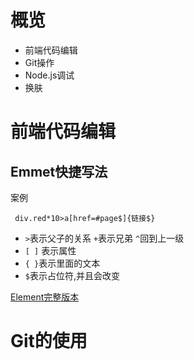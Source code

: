 # 概览

- 前端代码编辑
- Git操作
- Node.js调试
- 换肤



# 前端代码编辑

## Emmet快捷写法

案例

` div.red*10>a[href=#page$]{链接$}`

- `>`表示父子的关系    `+`表示兄弟   `^`回到上一级
- `[ ]` 表示属性
- `{ }`表示里面的文本
- `$`表示占位符,并且会改变



[Element完整版本](https://docs.emmet.io/cheat-sheet/)



# Git的使用



